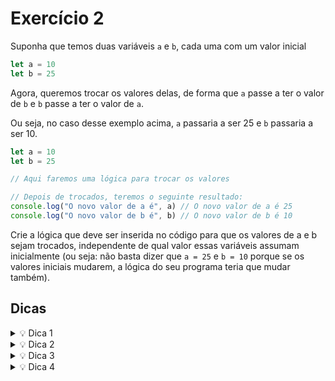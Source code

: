 # Exercício 2

Suponha que temos duas variáveis `a` e `b`, cada uma com um valor inicial

```jsx
let a = 10
let b = 25
```

Agora, queremos trocar os valores delas, de forma que `a` passe a ter o valor de `b` e `b` passe a ter o valor de `a`. 

Ou seja, no caso desse exemplo acima, `a` passaria a ser 25 e `b` passaria a ser 10.

```jsx
let a = 10
let b = 25

// Aqui faremos uma lógica para trocar os valores

// Depois de trocados, teremos o seguinte resultado:
console.log("O novo valor de a é", a) // O novo valor de a é 25
console.log("O novo valor de b é", b) // O novo valor de b é 10
```

Crie a lógica que deve ser inserida no código para que os valores de a e b sejam trocados, independente de qual valor essas variáveis assumam inicialmente (ou seja: não basta dizer que `a = 25` e `b = 10` porque se os valores iniciais mudarem, a lógica do seu programa teria que mudar também). 

## Dicas

<details>
<summary>💡 Dica 1</summary>

 >⭐ Podemos começar fazendo com que o valor de a seja igual ao que está no b, então ficaria assim: `a = b`.
>Nesse ponto, se déssemos um `console.log` no `a` e no `b`, teríamos que `a = 25` e `b = 25` 
>Mas desse jeito, a gente perdeu o valor anterior que estava no `a`! E agora, como você poderia guardar esse valor para atribuir à variável `b`? 🤔

</details>

<details>
<summary>💡 Dica 2</summary>

>⭐ Vamos supor que você tem dois copos: um copo A que tem suco de laranja e um copo B que tem coca-cola. Como você faria para trocar o conteúdo dos dois?

![](https://firebasestorage.googleapis.com/v0/b/assets-conteudo.appspot.com/o/variaveis%2Fcopo3.png?alt=media&token=e4c08185-cba6-495a-bf78-a05d92b34948)

</details>

<details>
<summary>💡 Dica 3</summary>

>⭐ Para trocar os líquidos de copo sem misturá-los, você pode pegar um copo vazio para te auxiliar!

![](https://firebasestorage.googleapis.com/v0/b/assets-conteudo.appspot.com/o/variaveis%2Fcopo4.png?alt=media&token=4b8dead0-8aa8-4990-9834-6e54bc1fa806)

</details>

<details>
<summary>💡 Dica 4</summary>

Trocando os copos

![](https://firebasestorage.googleapis.com/v0/b/assets-conteudo.appspot.com/o/variaveis%2Fcopo5.png?alt=media&token=67d0f98a-0069-441e-93b3-9342bde033e2)
![](https://firebasestorage.googleapis.com/v0/b/assets-conteudo.appspot.com/o/variaveis%2Fcopo6.png?alt=media&token=5185547e-fd13-4f85-a6cc-6894ca71b4db)
![](https://firebasestorage.googleapis.com/v0/b/assets-conteudo.appspot.com/o/variaveis%2Fcopo7.png?alt=media&token=f631629a-d599-4a44-b3fd-fadf21ed7b93)


</details>
